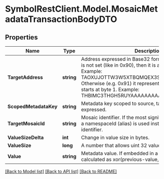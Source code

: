 # SymbolRestClient.Model.MosaicMetadataTransactionBodyDTO

## Properties

Name | Type | Description | Notes
------------ | ------------- | ------------- | -------------
**TargetAddress** | **string** | Address expressed in Base32 format. If the bit 0 of byte 0 is not set (like in 0x90), then it is a regular address. Example: TAOXUJOTTW3W5XTBQMQEX3SQNA6MCUVGXLXR3TA.  Otherwise (e.g. 0x91) it represents a namespace id which starts at byte 1. Example: THBIMC3THGH5RUYAAAAAAAAAAAAAAAAAAAAAAAA  | 
**ScopedMetadataKey** | **string** | Metadata key scoped to source, target and type expressed. | 
**TargetMosaicId** | **string** | Mosaic identifier. If the most significant bit of byte 0 is set, a namespaceId (alias) is used instead of the real mosaic identifier.  | 
**ValueSizeDelta** | **int** | Change in value size in bytes. | 
**ValueSize** | **long** | A number that allows uint 32 values. | 
**Value** | **string** | Metadata value. If embedded in a transaction, this is calculated as xor(previous-value, value). | 

[[Back to Model list]](../README.md#documentation-for-models) [[Back to API list]](../README.md#documentation-for-api-endpoints) [[Back to README]](../README.md)

